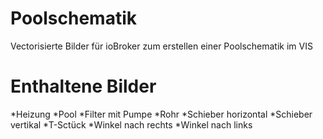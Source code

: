 # Poolschematik
Vectorisierte Bilder für ioBroker zum erstellen einer Poolschematik im VIS

# Enthaltene Bilder
*Heizung
*Pool
*Filter mit Pumpe
*Rohr
*Schieber horizontal
*Schieber vertikal
*T-Sctück
*Winkel nach rechts
*Winkel nach links
